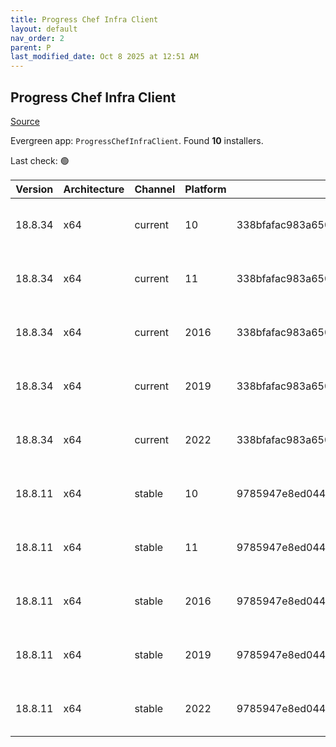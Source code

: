 ```yaml
---
title: Progress Chef Infra Client
layout: default
nav_order: 2
parent: P
last_modified_date: Oct 8 2025 at 12:51 AM
---
```


## Progress Chef Infra Client

[Source](https://www.chef.io/products/chef-infra)

Evergreen app: `ProgressChefInfraClient`. Found **10** installers.

Last check: 🟢

| Version | Architecture | Channel | Platform | Sha256                                                           | URI                                                                                                                                                                                              |
| ------- | ------------ | ------- | -------- | ---------------------------------------------------------------- | ------------------------------------------------------------------------------------------------------------------------------------------------------------------------------------------------ |
| 18.8.34 | x64          | current | 10       | 338bfafac983a650099b2a5a1a278db3c15074bc7105c58140fcc1eb0379cd61 | [https://packages.chef.io/files/current/chef/18.8.34/windows/10/chef-client-18.8.34-1-x64.msi](https://packages.chef.io/files/current/chef/18.8.34/windows/10/chef-client-18.8.34-1-x64.msi)     |
| 18.8.34 | x64          | current | 11       | 338bfafac983a650099b2a5a1a278db3c15074bc7105c58140fcc1eb0379cd61 | [https://packages.chef.io/files/current/chef/18.8.34/windows/11/chef-client-18.8.34-1-x64.msi](https://packages.chef.io/files/current/chef/18.8.34/windows/11/chef-client-18.8.34-1-x64.msi)     |
| 18.8.34 | x64          | current | 2016     | 338bfafac983a650099b2a5a1a278db3c15074bc7105c58140fcc1eb0379cd61 | [https://packages.chef.io/files/current/chef/18.8.34/windows/2016/chef-client-18.8.34-1-x64.msi](https://packages.chef.io/files/current/chef/18.8.34/windows/2016/chef-client-18.8.34-1-x64.msi) |
| 18.8.34 | x64          | current | 2019     | 338bfafac983a650099b2a5a1a278db3c15074bc7105c58140fcc1eb0379cd61 | [https://packages.chef.io/files/current/chef/18.8.34/windows/2019/chef-client-18.8.34-1-x64.msi](https://packages.chef.io/files/current/chef/18.8.34/windows/2019/chef-client-18.8.34-1-x64.msi) |
| 18.8.34 | x64          | current | 2022     | 338bfafac983a650099b2a5a1a278db3c15074bc7105c58140fcc1eb0379cd61 | [https://packages.chef.io/files/current/chef/18.8.34/windows/2022/chef-client-18.8.34-1-x64.msi](https://packages.chef.io/files/current/chef/18.8.34/windows/2022/chef-client-18.8.34-1-x64.msi) |
| 18.8.11 | x64          | stable  | 10       | 9785947e8ed044cb3896d0c4d9d2993378874a4a15abaa41ddc012b93c2002eb | [https://packages.chef.io/files/stable/chef/18.8.11/windows/10/chef-client-18.8.11-1-x64.msi](https://packages.chef.io/files/stable/chef/18.8.11/windows/10/chef-client-18.8.11-1-x64.msi)       |
| 18.8.11 | x64          | stable  | 11       | 9785947e8ed044cb3896d0c4d9d2993378874a4a15abaa41ddc012b93c2002eb | [https://packages.chef.io/files/stable/chef/18.8.11/windows/11/chef-client-18.8.11-1-x64.msi](https://packages.chef.io/files/stable/chef/18.8.11/windows/11/chef-client-18.8.11-1-x64.msi)       |
| 18.8.11 | x64          | stable  | 2016     | 9785947e8ed044cb3896d0c4d9d2993378874a4a15abaa41ddc012b93c2002eb | [https://packages.chef.io/files/stable/chef/18.8.11/windows/11/chef-client-18.8.11-1-x64.msi](https://packages.chef.io/files/stable/chef/18.8.11/windows/11/chef-client-18.8.11-1-x64.msi)       |
| 18.8.11 | x64          | stable  | 2019     | 9785947e8ed044cb3896d0c4d9d2993378874a4a15abaa41ddc012b93c2002eb | [https://packages.chef.io/files/stable/chef/18.8.11/windows/11/chef-client-18.8.11-1-x64.msi](https://packages.chef.io/files/stable/chef/18.8.11/windows/11/chef-client-18.8.11-1-x64.msi)       |
| 18.8.11 | x64          | stable  | 2022     | 9785947e8ed044cb3896d0c4d9d2993378874a4a15abaa41ddc012b93c2002eb | [https://packages.chef.io/files/stable/chef/18.8.11/windows/11/chef-client-18.8.11-1-x64.msi](https://packages.chef.io/files/stable/chef/18.8.11/windows/11/chef-client-18.8.11-1-x64.msi)       |
